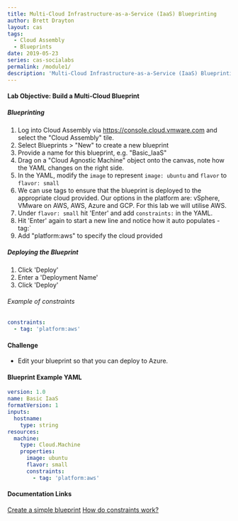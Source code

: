 ```yaml
---
title: Multi-Cloud Infrastructure-as-a-Service (IaaS) Blueprinting
author: Brett Drayton
layout: cas
tags:
  - Cloud Assembly
  - Blueprints
date: 2019-05-23
series: cas-socialabs
permalink: /module1/
description: 'Multi-Cloud Infrastructure-as-a-Service (IaaS) Blueprinting'
---
```


#### Lab Objective: Build a Multi-Cloud Blueprint

##### Blueprinting
1.  Log into Cloud Assembly via <https://console.cloud.vmware.com> and select the "Cloud Assembly" tile.
2.  Select Blueprints > "New" to create a new blueprint
3.  Provide a name for this blueprint, e.g. "Basic_IaaS"
4.  Drag on a "Cloud Agnostic Machine" object onto the canvas, note how the YAML changes on the right side.
5.  In the YAML, modify the `image` to represent `image: ubuntu` and `flavor` to `flavor: small`
6.  We can use tags to ensure that the blueprint is deployed to the appropriate cloud provided. Our options in the platform are: vSphere, VMware on AWS, AWS, Azure and GCP. For this lab we will utilise AWS.
7.  Under `flavor: small` hit 'Enter' and add `constraints:` in the YAML.
8.  Hit 'Enter' again to start a new line and notice how it auto populates - tag:`
9.  Add "platform:aws" to specify the cloud provided

##### Deploying the Blueprint
1.  Click 'Deploy'
2.  Enter a 'Deployment Name'
3.  Click 'Deploy'

###### Example of constraints
````yaml
constraints:
  - tag: 'platform:aws'
````

#### Challenge
-   Edit your blueprint so that you can deploy to Azure.

#### Blueprint Example YAML
```yaml
version: 1.0
name: Basic IaaS
formatVersion: 1
inputs:
  hostname:
    type: string
resources:
  machine:
    type: Cloud.Machine
    properties:
      image: ubuntu
      flavor: small
      constraints:
        - tag: 'platform:aws'
```

#### Documentation Links
[Create a simple blueprint](https://docs.vmware.com/en/VMware-Cloud-Assembly/services/Using-and-Managing/GUID-1EE72CCE-A871-4E63-88E5-30C12246BBBF.html)
[How do constraints work?](https://docs.vmware.com/en/VMware-Cloud-Assembly/services/Using-and-Managing/GUID-C8C335F4-9623-401C-825E-6F5B2B3C6507.html)
